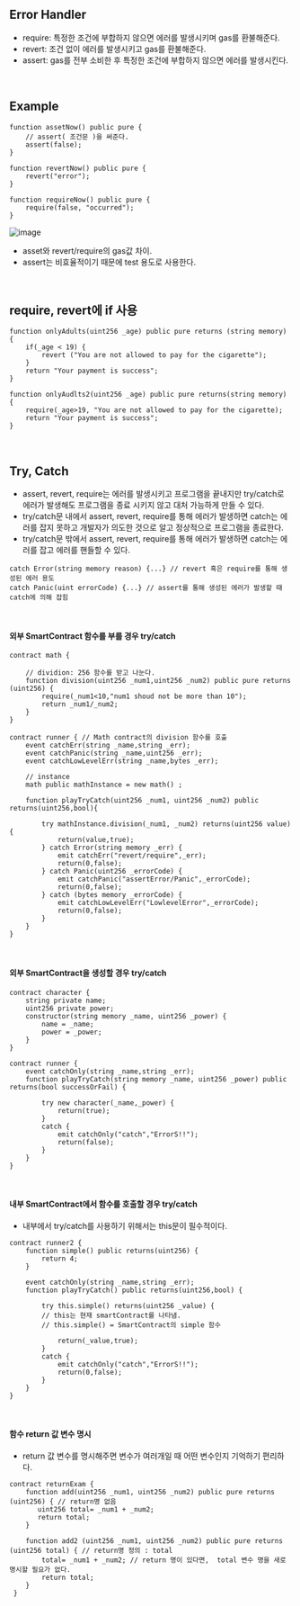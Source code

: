 ## Error Handler
- require: 특정한 조건에 부합하지 않으면 에러를 발생시키며 gas를 환불해준다.
- revert: 조건 없이 에러를 발생시키고 gas를 환불해준다.
- assert: gas를 전부 소비한 후 특정한 조건에 부합하지 않으면 에러를 발생시킨다.

<br>

## Example
``` solidity
function assetNow() public pure { 
    // assert( 조건문 )을 써준다.
    assert(false); 
}

function revertNow() public pure {
    revert("error");
}

function requireNow() public pure {
    require(false, "occurred");
}
```
![image](https://user-images.githubusercontent.com/79950504/183363386-b2946f09-c23c-4eb8-865f-9b9cc3fcab79.png)
- asset와 revert/require의 gas값 차이.
- assert는 비효율적이기 때문에 test 용도로 사용한다.

<br>

## require, revert에 if 사용
```solidity
function onlyAdults(uint256 _age) public pure returns (string memory) {
    if(_age < 19) {
        revert ("You are not allowed to pay for the cigarette");
    }
    return "Your payment is success";
}

function onlyAudlts2(uint256 _age) public pure returns(string memory) {
    require(_age>19, "You are not allowed to pay for the cigarette);
    return "Your payment is success";
}
```

<br>

## Try, Catch
- assert, revert, require는 에러를 발생시키고 프로그램을 끝내지만 try/catch로 에러가 발생해도 프로그램을 종료 시키지 않고 대처 가능하게 만들 수 있다.
- try/catch문 내에서 assert, revert, require를 통해 에러가 발생하면 catch는 에러를 잡지 못하고 개발자가 의도한 것으로 알고 정상적으로 프로그램을 종료한다.
- try/catch문 밖에서 assert, revert, require를 통해 에러가 발생하면 catch는 에러를 잡고 에러를 핸들할 수 있다.
```solidity
catch Error(string memory reason) {...} // revert 혹은 require를 통해 생성된 에러 용도
catch Panic(uint errorCode) {...} // assert를 통해 생성된 에러가 발생할 때 catch에 의해 잡힘
```

<br>

#### 외부 SmartContract 함수를 부를 경우 try/catch
```solidity
contract math {
    
    // dividion: 256 함수를 받고 나눈다.
    function division(uint256 _num1,uint256 _num2) public pure returns (uint256) {
        require(_num1<10,"num1 shoud not be more than 10");
        return _num1/_num2;
    }
}

contract runner { // Math contract의 division 함수를 호출
    event catchErr(string _name,string _err);
    event catchPanic(string _name,uint256 _err);
    event catchLowLevelErr(string _name,bytes _err);
 
    // instance
    math public mathInstance = new math() ;
    
    function playTryCatch(uint256 _num1, uint256 _num2) public returns(uint256,bool){
        
        try mathInstance.division(_num1, _num2) returns(uint256 value){
            return(value,true);
        } catch Error(string memory _err) {
            emit catchErr("revert/require",_err);
            return(0,false);
        } catch Panic(uint256 _errorCode) {
            emit catchPanic("assertError/Panic",_errorCode);
            return(0,false);
        } catch (bytes memory _errorCode) {
            emit catchLowLevelErr("LowlevelError",_errorCode);
            return(0,false);
        }       
    } 
}
```

<br>

#### 외부 SmartContract을 생성할 경우 try/catch
```solidity
contract character {
    string private name;
    uint256 private power;
    constructor(string memory _name, uint256 _power) {
        name = _name;
        power = _power;
    }
}

contract runner {
    event catchOnly(string _name,string _err);
    function playTryCatch(string memory _name, uint256 _power) public returns(bool successOrFail) {
        
        try new character(_name,_power) {
            return(true);
        }
        catch {
            emit catchOnly("catch","ErrorS!!");
            return(false);
        }   
    } 
}
```

<br>

#### 내부 SmartContract에서 함수를 호출할 경우 try/catch
- 내부에서 try/catch를 사용하기 위해서는 this문이 필수적이다.
```solidity
contract runner2 {
    function simple() public returns(uint256) {
        return 4;
    }
    
    event catchOnly(string _name,string _err);
    function playTryCatch() public returns(uint256,bool) {
        
        try this.simple() returns(uint256 _value) {
        // this는 현재 smartContract를 나타냄.
        // this.simple() = SmartContract의 simple 함수
        
            return(_value,true);
        }
        catch {
            emit catchOnly("catch","ErrorS!!");
            return(0,false);
        }   
    } 
}
```

<br>

#### 함수 return 값 변수 명시
- return 값 변수를 명시해주면 변수가 여러개일 때 어떤 변수인지 기억하기 편리하다.
```solidity
contract returnExam {
    function add(uint256 _num1, uint256 _num2) public pure returns (uint256) { // return명 없음
       uint256 total= _num1 + _num2;
       return total;
    }
    
    function add2 (uint256 _num1, uint256 _num2) public pure returns (uint256 total) { // return명 정의 : total
        total= _num1 + _num2; // return 명이 있다면,  total 변수 명을 새로 명시할 필요가 없다.
        return total;
    }
 }
        
```

